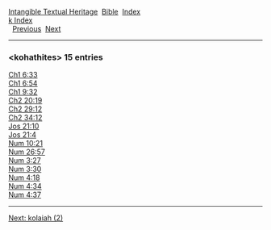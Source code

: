 [Intangible Textual Heritage](../../index)  [Bible](../index) 
[Index](index)   
[k Index](_k_)  
  [Previous](c06541)  [Next](c06543) 

------------------------------------------------------------------------

### &lt;kohathites&gt; 15 entries

[Ch1 6:33](../kjv/ch1006.htm#033)  
[Ch1 6:54](../kjv/ch1006.htm#054)  
[Ch1 9:32](../kjv/ch1009.htm#032)  
[Ch2 20:19](../kjv/ch2020.htm#019)  
[Ch2 29:12](../kjv/ch2029.htm#012)  
[Ch2 34:12](../kjv/ch2034.htm#012)  
[Jos 21:10](../kjv/jos021.htm#010)  
[Jos 21:4](../kjv/jos021.htm#004)  
[Num 10:21](../kjv/num010.htm#021)  
[Num 26:57](../kjv/num026.htm#057)  
[Num 3:27](../kjv/num003.htm#027)  
[Num 3:30](../kjv/num003.htm#030)  
[Num 4:18](../kjv/num004.htm#018)  
[Num 4:34](../kjv/num004.htm#034)  
[Num 4:37](../kjv/num004.htm#037)  

------------------------------------------------------------------------

[Next: kolaiah (2)](c06543)
